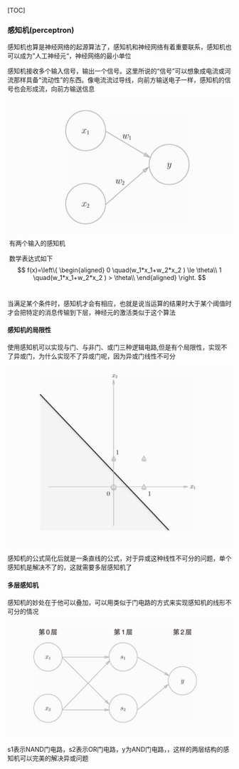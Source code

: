 [TOC]

### 感知机(perceptron)

​		感知机也算是神经网络的起源算法了，感知机和神经网络有着重要联系，感知机也可以成为”人工神经元“，神经网络的最小单位

​	感知机接收多个输入信号，输出一个信号。这里所说的“信号”可以想象成电流或河流那样具备“流动性”的东西。像电流流过导线，向前方输送电子一样，感知机的信号也会形成流，向前方输送信息

![perceptron](./image/perceptron.png)

​																			有两个输入的感知机



​		数学表达式如下
$$
f(x)=\left\{
\begin{aligned}
0 \quad(w_1*x_1+w_2*x_2 )  \le \theta\\
1 \quad(w_1*x_1+w_2*x_2 ) > \theta\\
\end{aligned}
\right.
$$
​			

​		当满足某个条件时，感知机才会有相应，也就是说当运算的结果时大于某个阈值时才会把特定的消息传输到下层，神经元的激活类似于这个算法

#### 感知机的局限性

​		使用感知机可以实现与门、与非门、或门三种逻辑电路,但是有个局限性，实现不了异或门，为什么实现不了异或门呢，因为异或门线性不可分

![Screenshot 2019-07-21 at 1.52.16 PM](./image/xor.png)

​		感知机的公式简化后就是一条直线的公式，对于异或这种线性不可分的问题，单个感知机是解决不了的，这就需要多层感知机了

#### 多层感知机

​		感知机的妙处在于他可以叠加，可以用类似于门电路的方式来实现感知机的线形不可分的情况



![xor_perceptron](./image/xor_perceptron.png)

​		s1表示NAND门电路，s2表示OR门电路，y为AND门电路，，这样的两层结构的感知机可以完美的解决异或问题